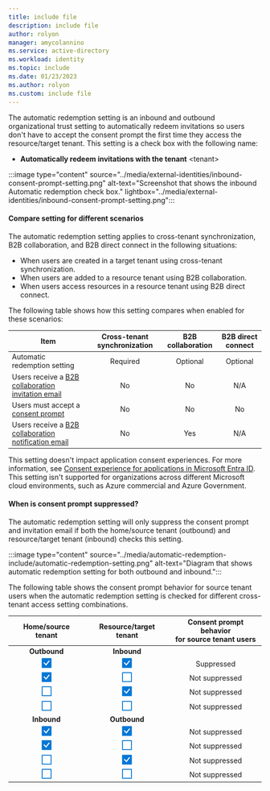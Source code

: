 ```yaml
---
title: include file
description: include file
author: rolyon
manager: amycolannino
ms.service: active-directory
ms.workload: identity
ms.topic: include
ms.date: 01/23/2023
ms.author: rolyon
ms.custom: include file
---
```


The automatic redemption setting is an inbound and outbound organizational trust setting to automatically redeem invitations so users don't have to accept the consent prompt the first time they access the resource/target tenant. This setting is a check box with the following name:

- **Automatically redeem invitations with the tenant** &lt;tenant&gt;

:::image type="content" source="../media/external-identities/inbound-consent-prompt-setting.png" alt-text="Screenshot that shows the inbound Automatic redemption check box." lightbox="../media/external-identities/inbound-consent-prompt-setting.png":::

#### Compare setting for different scenarios

The automatic redemption setting applies to cross-tenant synchronization, B2B collaboration, and B2B direct connect in the following situations:

- When users are created in a target tenant using cross-tenant synchronization.
- When users are added to a resource tenant using B2B collaboration.
- When users access resources in a resource tenant using B2B direct connect.

The following table shows how this setting compares when enabled for these scenarios:

| Item | Cross-tenant synchronization | B2B collaboration | B2B direct connect |
| --- | :---: | :---: | :---: |
| Automatic redemption setting | Required | Optional | Optional |
| Users receive a [B2B collaboration invitation email](../external-identities/invitation-email-elements.md) | No | No | N/A |
| Users must accept a [consent prompt](../external-identities/redemption-experience.md#consent-experience-for-the-guest) | No | No | No |
| Users receive a [B2B collaboration notification email](../external-identities/redemption-experience.md#automatic-redemption-process-setting) | No | Yes | N/A |

This setting doesn't impact application consent experiences. For more information, see [Consent experience for applications in Microsoft Entra ID](../develop/application-consent-experience.md). This setting isn't supported for organizations across different Microsoft cloud environments, such as Azure commercial and Azure Government.

#### When is consent prompt suppressed?

The automatic redemption setting will only suppress the consent prompt and invitation email if both the home/source tenant (outbound) and resource/target tenant (inbound) checks this setting.

:::image type="content" source="../media/automatic-redemption-include/automatic-redemption-setting.png" alt-text="Diagram that shows automatic redemption setting for both outbound and inbound.":::

The following table shows the consent prompt behavior for source tenant users when the automatic redemption setting is checked for different cross-tenant access setting combinations.

| Home/source tenant | Resource/target tenant | Consent prompt behavior<br/>for source tenant users |
| :---: | :---: | :---: |
| **Outbound** | **Inbound** |  |
| ![Icon for check mark.](../media/automatic-redemption-include/icon-check-mark.png) | ![Icon for check mark.](../media/automatic-redemption-include/icon-check-mark.png) | Suppressed |
| ![Icon for check mark.](../media/automatic-redemption-include/icon-check-mark.png) | ![Icon for clear check mark.](../media/automatic-redemption-include/icon-check-mark-clear.png) | Not suppressed |
| ![Icon for clear check mark.](../media/automatic-redemption-include/icon-check-mark-clear.png) | ![Icon for check mark.](../media/automatic-redemption-include/icon-check-mark.png) | Not suppressed |
| ![Icon for clear check mark.](../media/automatic-redemption-include/icon-check-mark-clear.png) | ![Icon for clear check mark.](../media/automatic-redemption-include/icon-check-mark-clear.png) | Not suppressed |
| **Inbound** | **Outbound** |  |
| ![Icon for check mark.](../media/automatic-redemption-include/icon-check-mark.png) | ![Icon for check mark.](../media/automatic-redemption-include/icon-check-mark.png) | Not suppressed |
| ![Icon for check mark.](../media/automatic-redemption-include/icon-check-mark.png) | ![Icon for clear check mark.](../media/automatic-redemption-include/icon-check-mark-clear.png) | Not suppressed |
| ![Icon for clear check mark.](../media/automatic-redemption-include/icon-check-mark-clear.png) | ![Icon for check mark.](../media/automatic-redemption-include/icon-check-mark.png) | Not suppressed |
| ![Icon for clear check mark.](../media/automatic-redemption-include/icon-check-mark-clear.png) | ![Icon for clear check mark.](../media/automatic-redemption-include/icon-check-mark-clear.png) | Not suppressed |
